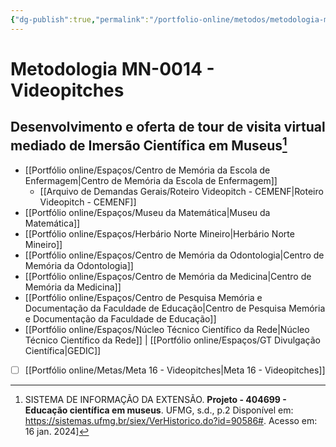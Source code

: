 ```yaml
---
{"dg-publish":true,"permalink":"/portfolio-online/metodos/metodologia-mn-0014-videopitches/","tags":["💼/🎯/🛠️"],"created":"2024-02-05T11:59:49.070-03:00","updated":"2024-02-10T15:28:43.274-03:00"}
---
```



# Metodologia MN-0014 - Videopitches

## Desenvolvimento e oferta de tour de visita virtual mediado de Imersão Científica em Museus[^1]  
[^1]:SISTEMA DE INFORMAÇÃO DA EXTENSÃO. **Projeto - 404699 - Educação científica em museus**. UFMG, s.d., p.2 Disponível em: <https://sistemas.ufmg.br/siex/VerHistorico.do?id=90586#>. Acesso em: 16 jan. 2024]

- [[Portfólio online/Espaços/Centro de Memória da Escola de Enfermagem\|Centro de Memória da Escola de Enfermagem]]
	- [[Arquivo de Demandas Gerais/Roteiro Videopitch - CEMENF\|Roteiro Videopitch - CEMENF]]
- [[Portfólio online/Espaços/Museu da Matemática\|Museu da Matemática]]
- [[Portfólio online/Espaços/Herbário Norte Mineiro\|Herbário Norte Mineiro]]
- [[Portfólio online/Espaços/Centro de Memória da Odontologia\|Centro de Memória da Odontologia]]
- [[Portfólio online/Espaços/Centro de Memória da Medicina\|Centro de Memória da Medicina]]
- [[Portfólio online/Espaços/Centro de Pesquisa Memória e Documentação da Faculdade de Educação\|Centro de Pesquisa Memória e Documentação da Faculdade de Educação]]
- [[Portfólio online/Espaços/Núcleo Técnico Científico da Rede\|Núcleo Técnico Científico da Rede]] | [[Portfólio online/Espaços/GT Divulgação Científica\|GEDIC]]

- [ ] [[Portfólio online/Metas/Meta 16 - Videopitches\|Meta 16 - Videopitches]]